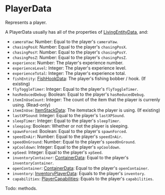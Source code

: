 # PlayerData
Represents a player.

A PlayerData usually has all of the properties of [LivingEntityData](LivingEntityData.md), and:

- `cameraYaw`: Number: Equal to the player's `cameraYaw`.
- `chasingPosX`: Number: Equal to the player's `chasingPosX`.
- `chasingPosY`: Number: Equal to the player's `chasingPosY`.
- `chasingPosZ`: Number: Equal to the player's `chasingPosZ`.
- `experience`: Number: The player's experience number.
- `experienceLevel`: Integer: The player's experience level.
- `experienceTotal`: Integer: The player's experience total.
- `fishEntity`: [FishHookData](FishHookData.md): The player's fishing bobber / hook. (If existing)
- `flyToggleTimer`: Integer: Equal to the player's `flyToggleTimer`.
- `hasReducedDebug`: Boolean: Equal to the player's `hasReducedDebug`.
- `itemInUseCount`: Integer: The count of the item that the player is currenly using. (Read-only)
- `itemInUse`: [ItemStackData](ItemStackData.md): The itemstack the player is using. (If existing)
- `lastXPSound`: Integer: Equal to the player's `lastXPSound`.
- `sleepTimer`: Integer: Equal to the player's `sleepTimer`.
- `sleeping`: Boolean: Whether or not the player is sleeping.
- `spawnForced`: Boolean: Equal to the player's `spawnForced`.
- `speedInAir`: Number: Equal to the player's `speedInAir`.
- `speedOnGround`: Number: Equal to the player's `speedOnGround`.
- `xpCooldown`: Integer: Equal to the player's `xpCooldown`.
- `xpSeed`: Integer: Equal to the player's `xpSeed`.
- `inventoryContainer`: [ContainerData](ContainerData.md): Equal to the player's `inventoryContainer`.
- `openContainer`: [ContainerData](ContainerData.md): Equal to the player's `openContainer`.
- `inventory`: [InventoryPlayerData](InventoryPlayerData.md): Equals to the player's `inventory`.
- `capabilities`: [PlayerCapabilities](PlayerCapabilities.md): Equals to the player's `capabilities`.

Todo: methods.